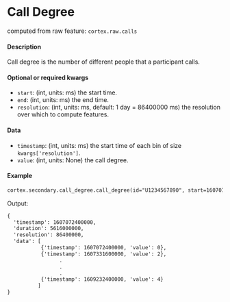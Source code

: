 # Call Degree

computed from raw feature: `cortex.raw.calls`

#### Description

Call degree is the number of different people that a participant calls.

#### Optional or required kwargs

- `start`: (int, units: ms) the start time.
- `end`: (int, units: ms) the end time.
- `resolution`: (int, units: ms, default: 1 day = 86400000 ms) the resolution over which to compute features.

#### Data

- `timestamp`: (int, units: ms) the start time of each bin of size `kwargs['resolution']`.
- `value`: (int, units: None) the call degree.

#### Example

```markdown
cortex.secondary.call_degree.call_degree(id="U1234567890", start=1607072400000, end=1609232400001, resolution=86400000)
```
Output:
```markdown
{
  'timestamp': 1607072400000,
  'duration': 5616000000,
  'resolution': 86400000,
  'data': [
           {'timestamp': 1607072400000, 'value': 0},
           {'timestamp': 1607331600000, 'value': 2},
                 .
                 .
                 .
           {'timestamp': 1609232400000, 'value': 4}
          ]
}
```
